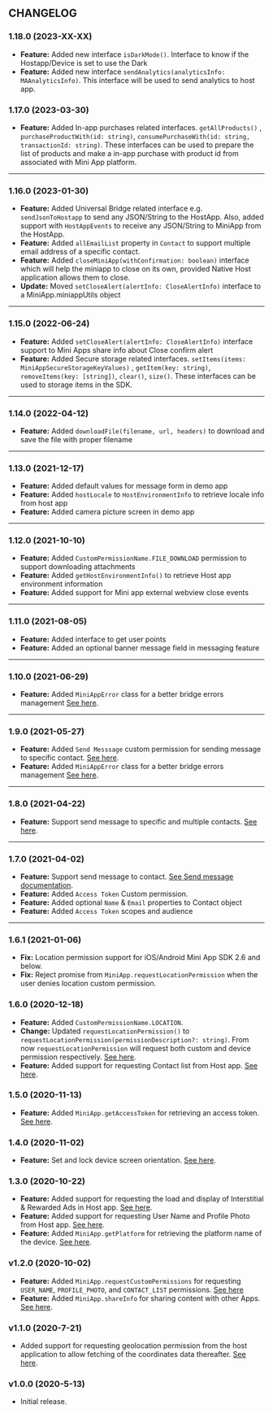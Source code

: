 ## CHANGELOG

### 1.18.0 (2023-XX-XX)
- **Feature:** Added new interface `isDarkMode()`. Interface to know if the Hostapp/Device is set to use the Dark 
- **Feature:** Added new interface `sendAnalytics(analyticsInfo: MAAnalyticsInfo)`. This interface will be used to send analytics to host app.

### 1.17.0 (2023-03-30)
- **Feature:** Added In-app purchases related interfaces. `getAllProducts()` , `purchaseProductWith(id: string)`, `consumePurchaseWith(id: string, transactionId: string)`. These interfaces can be used to prepare the list of products and make a in-app purchase with product id from associated with Mini App platform.

---

### 1.16.0 (2023-01-30)
- **Feature:** Added Universal Bridge related interface e.g. `sendJsonToHostapp` to send any JSON/String to the HostApp. Also, added support with `HostAppEvents` to receive any JSON/String to MiniApp from the HostApp.
- **Feature:** Added `allEmailList` property in `Contact` to support multiple email address of a specific contact.
- **Feature:** Added `closeMiniApp(withConfirmation: boolean)` interface which will help the miniapp to close on its own, provided Native Host application allows them to close.
- **Update:** Moved `setCloseAlert(alertInfo: CloseAlertInfo)` interface to a MiniApp.miniappUtils object

---

### 1.15.0 (2022-06-24)
- **Feature:** Added `setCloseAlert(alertInfo: CloseAlertInfo)` interface support to Mini Apps share info about Close confirm alert
- **Feature:** Added Secure storage related interfaces. `setItems(items: MiniAppSecureStorageKeyValues)` , `getItem(key: string)`, `removeItems(key: [string])`, `clear()`, `size()`. These interfaces can be used to storage items in the SDK.

---
### 1.14.0 (2022-04-12)
- **Feature:** Added `downloadFile(filename, url, headers)` to download and save the file with proper filename

---

### 1.13.0 (2021-12-17)

- **Feature:** Added default values for message form in demo app
- **Feature:** Added `hostLocale` to `HostEnvironmentInfo` to retrieve locale info from host app
- **Feature:** Added camera picture screen in demo app

--- 

### 1.12.0 (2021-10-10)

- **Feature:** Added `CustomPermissionName.FILE_DOWNLOAD` permission to support downloading attachments
- **Feature:** Added `getHostEnvironmentInfo()`  to retrieve Host app environment information
- **Feature:** Added support for Mini app external webview close events

--- 

### 1.11.0 (2021-08-05)
- **Feature:** Added interface to get user points
- **Feature:** Added an optional banner message field in messaging feature

---

### 1.10.0 (2021-06-29)
- **Feature:** Added `MiniAppError` class for a better bridge errors management [See here](README.md#Errors-management).

---

### 1.9.0 (2021-05-27)
- **Feature:** Added `Send Messsage` custom permission for sending message to specific contact. [See here](README.md#Request-Permissions).
- **Feature:** Added `MiniAppError` class for a better bridge errors management [See here](README.md#Errors-management).

---

### 1.8.0 (2021-04-22)

- **Feature:** Support send message to specific and multiple contacts. [See here](README.md#Send-message).

---

### 1.7.0 (2021-04-02)

- **Feature:** Support send message to contact. [See Send message documentation](README.md#Send-message).
- **Feature:** Added `Access Token` Custom permission.
- **Feature:** Added optional `Name` & `Email` properties to Contact object
- **Feature:** Added `Access Token` scopes and audience

---

### 1.6.1 (2021-01-06)

- **Fix:** Location permission support for iOS/Android Mini App SDK 2.6 and below.
- **Fix:** Reject promise from `MiniApp.requestLocationPermission` when the user denies location custom permission.

### 1.6.0 (2020-12-18)

- **Feature:** Added `CustomPermissionName.LOCATION`.
- **Change:** Updated `requestLocationPermission()` to `requestLocationPermission(permissionDescription?: string)`. From now `requestLocationPermission` will request both custom and device permission respectively. [See here](README.md#Request-Permissions).
- **Feature:** Added support for requesting Contact list from Host app. [See here](README.md#Requesting-User-details).

### 1.5.0 (2020-11-13)

- **Feature:** Added `MiniApp.getAccessToken` for retrieving an access token. [See here](README.md#Get-access-token).

### 1.4.0 (2020-11-02)

- **Feature:** Set and lock device screen orientation. [See here](README.md#Set-screen-orientation).

### 1.3.0 (2020-10-22)

- **Feature:** Added support for requesting the load and display of Interstitial & Rewarded Ads in Host app. [See here](README.md#4-Show-Ads).
- **Feature:** Added support for requesting User Name and Profile Photo from Host app. [See here](README.md#Requesting-User-details).
- **Feature:** Added `MiniApp.getPlatform` for retrieving the platform name of the device. [See here](README.md#check-androidios-device).

### v1.2.0 (2020-10-02)

- **Feature:** Added `MiniApp.requestCustomPermissions` for requesting `USER_NAME`, `PROFILE_PHOTO`, and `CONTACT_LIST` permissions. [See here](README.md#Request-Permissions)
- **Feature:** Added `MiniApp.shareInfo` for sharing content with other Apps. [See here](README.md#Share-Info).

### v1.1.0 (2020-7-21)

- Added support for requesting geolocation permission from the host application to allow fetching of the coordinates data thereafter. [See here](README.md#Request-Permissions).

### v1.0.0 (2020-5-13)

- Initial release.
